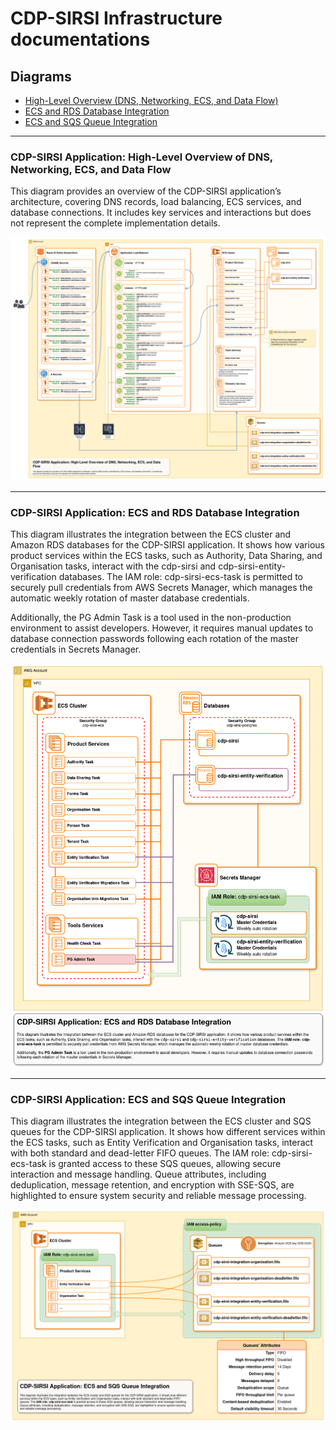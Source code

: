 # CDP-SIRSI Infrastructure documentations

## Diagrams

- [High-Level Overview (DNS, Networking, ECS, and Data Flow)](#cdp-sirsi-application-high-level-overview-of-dns-networking-ecs-and-data-flow)
- [ECS and RDS Database Integration](#cdp-sirsi-application-ecs-and-rds-database-integration)
- [ECS and SQS Queue Integration](#cdp-sirsi-application-ecs-and-sqs-queue-integration)

---

### CDP-SIRSI Application: High-Level Overview of DNS, Networking, ECS, and Data Flow

This diagram provides an overview of the CDP-SIRSI application’s architecture, covering DNS records, load balancing, ECS services, and database connections. It includes key services and interactions but does not represent the complete implementation details.

![CDP-SIRSI-HLO-DNS-NET-ECS-DATA](./diagrams/CDP-SIRSI-HLO-DNS-NET-ECS-DATA.png)

---

### CDP-SIRSI Application: ECS and RDS Database Integration

This diagram illustrates the integration between the ECS cluster and Amazon RDS databases for the CDP-SIRSI application. It shows how various product services within the ECS tasks, such as Authority, Data Sharing, and Organisation tasks, interact with the cdp-sirsi and cdp-sirsi-entity-verification databases. The IAM role: cdp-sirsi-ecs-task is permitted to securely pull credentials from AWS Secrets Manager, which manages the automatic weekly rotation of master database credentials.

Additionally, the PG Admin Task is a tool used in the non-production environment to assist developers. However, it requires manual updates to database connection passwords following each rotation of the master credentials in Secrets Manager.

![CDP-SIRSI-ECS-RDS](./diagrams/CDP-SIRSI-ECS-RDS.png)

---

### CDP-SIRSI Application: ECS and SQS Queue Integration

This diagram illustrates the integration between the ECS cluster and SQS queues for the CDP-SIRSI application. It shows how different services within the ECS tasks, such as Entity Verification and Organisation tasks, interact with both standard and dead-letter FIFO queues. The IAM role: cdp-sirsi-ecs-task is granted access to these SQS queues, allowing secure interaction and message handling. Queue attributes, including deduplication, message retention, and encryption with SSE-SQS, are highlighted to ensure system security and reliable message processing.

![CDP-SIRSI-ECS-SQS](./diagrams/CDP-SIRSI-ECS-SQS.png)
